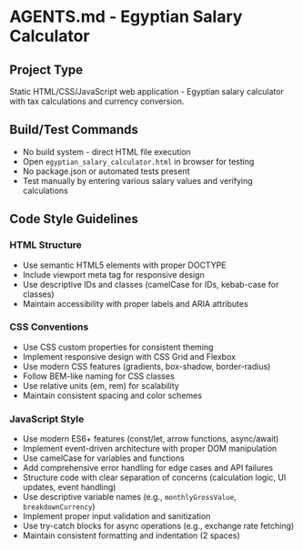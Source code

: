 # AGENTS.md - Egyptian Salary Calculator

## Project Type
Static HTML/CSS/JavaScript web application - Egyptian salary calculator with tax calculations and currency conversion.

## Build/Test Commands
- No build system - direct HTML file execution
- Open `egyptian_salary_calculator.html` in browser for testing
- No package.json or automated tests present
- Test manually by entering various salary values and verifying calculations

## Code Style Guidelines

### HTML Structure
- Use semantic HTML5 elements with proper DOCTYPE
- Include viewport meta tag for responsive design
- Use descriptive IDs and classes (camelCase for IDs, kebab-case for classes)
- Maintain accessibility with proper labels and ARIA attributes

### CSS Conventions
- Use CSS custom properties for consistent theming
- Implement responsive design with CSS Grid and Flexbox
- Use modern CSS features (gradients, box-shadow, border-radius)
- Follow BEM-like naming for CSS classes
- Use relative units (em, rem) for scalability
- Maintain consistent spacing and color schemes

### JavaScript Style
- Use modern ES6+ features (const/let, arrow functions, async/await)
- Implement event-driven architecture with proper DOM manipulation
- Use camelCase for variables and functions
- Add comprehensive error handling for edge cases and API failures
- Structure code with clear separation of concerns (calculation logic, UI updates, event handling)
- Use descriptive variable names (e.g., `monthlyGrossValue`, `breakdownCurrency`)
- Implement proper input validation and sanitization
- Use try-catch blocks for async operations (e.g., exchange rate fetching)
- Maintain consistent formatting and indentation (2 spaces)